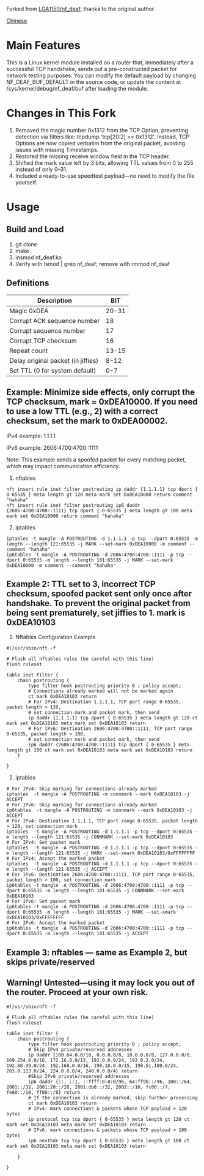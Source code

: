 Forked from [LGA1150/nf_deaf](https://github.com/LGA1150/nf_deaf), thanks to the original author.

[Chinese](./README.md)

# Main Features

This is a Linux kernel module installed on a router that, immediately after a successful TCP handshake, sends out a pre-constructed packet for network testing purposes. You can modify the default payload by changing NF_DEAF_BUF_DEFAULT in the source code, or update the content at /sys/kernel/debug/nf_deaf/buf after loading the module.


# Changes in This Fork

1. Removed the magic number 0x1312 from the TCP Option, preventing detection via filters like: tcpdump 'tcp\[20:2\] == 0x1312'. Instead, TCP Options are now copied verbatim from the original packet, avoiding issues with missing Timestamps.
2. Restored the missing receive window field in the TCP header.
3. Shifted the mark value left by 3 bits, allowing TTL values from 0 to 255 instead of only 0–31.
4. Included a ready-to-use speedtest payload—no need to modify the file yourself.

# Usage
## Build and Load
1. git clone
2. make
3. insmod nf_deaf.ko
4. Verify with lsmod | grep nf_deaf; remove with rmmod nf_deaf


## Definitions
|  Description   | BIT  |
|  ----  | ----  |
| Magic 0xDEA |20-31|
| Corrupt ACK sequence number |18|
| Corrupt sequence number |17|
| Corrupt TCP checksum |16|
| Repeat count |13-15|
| Delay original packet (in jiffies) |8-12|
| Set TTL (0 for system default) |0-7|

##  Example: Minimize side effects, only corrupt the TCP checksum, mark = 0xDEA10000. If you need to use a low TTL (e.g., 2) with a correct checksum, set the mark to 0xDEA00002.

IPv4 example: 1.1.1.1

IPv6 example: 2606:4700:4700::1111

Note: This example sends a spoofed packet for every matching packet, which may impact communication efficiency.

1. nftables
```
nft insert rule inet filter postrouting ip daddr {1.1.1.1} tcp dport { 0-65535 } meta length gt 120 meta mark set 0xDEA10000 return comment "hahaha"
nft insert rule inet filter postrouting ip6 daddr {2606:4700:4700::1111} tcp dport { 0-65535 } meta length gt 100 meta mark set 0xDEA10000 return comment "hahaha"
```
2. iptables
```
iptables -t mangle -A POSTROUTING -d 1.1.1.1 -p tcp --dport 0:65535 -m length --length 121:65535 -j MARK --set-mark 0xDEA10000 -m comment --comment "hahaha"
ip6tables -t mangle -A POSTROUTING -d 2606:4700:4700::1111 -p tcp --dport 0:65535 -m length --length 101:65535 -j MARK --set-mark 0xDEA10000 -m comment --comment "hahaha"
```


## Example 2: TTL set to 3, incorrect TCP checksum, spoofed packet sent only once after handshake. To prevent the original packet from being sent prematurely, set jiffies to 1. mark is 0xDEA10103

1. Nftables Configuration Example
```
#!/usr/sbin/nft -f

# Flush all nftables rules (be careful with this line)
flush ruleset

table inet filter {
    chain postrouting {
        type filter hook postrouting priority 0 ; policy accept;
        # Connections already marked will not be marked again
        ct mark 0xDEA10103 return
        # For IPv4: Destination 1.1.1.1, TCP port range 0-65535, packet length > 120,
        # set connection mark and packet mark, then send
        ip daddr {1.1.1.1} tcp dport { 0-65535 } meta length gt 120 ct mark set 0xDEA10103 meta mark set 0xDEA10103 return
        # For IPv6: Destination 2606:4700:4700::1111, TCP port range 0-65535, packet length > 100,
        # set connection mark and packet mark, then send
        ip6 daddr {2606:4700:4700::1111} tcp dport { 0-65535 } meta length gt 100 ct mark set 0xDEA10103 meta mark set 0xDEA10103 return
    }

}
```

2. iptables

```
# For IPv4: Skip marking for connections already marked
iptables  -t mangle -A POSTROUTING -m connmark --mark 0xDEA10103 -j ACCEPT
# For IPv6: Skip marking for connections already marked
ip6tables  -t mangle -A POSTROUTING -m connmark --mark 0xDEA10103 -j ACCEPT
# For IPv4: Destination 1.1.1.1, TCP port range 0-65535, packet length > 120, set connection mark
iptables  -t mangle -A POSTROUTING -d 1.1.1.1 -p tcp --dport 0:65535 -m length --length 121:65535 -j CONNMARK --set-mark 0xDEA10103 
# For IPv4: Set packet mark
iptables  -t mangle -A POSTROUTING -d 1.1.1.1 -p tcp --dport 0:65535 -m length --length 121:65535 -j MARK --set-xmark 0xDEA10103/0xFFFFFFFF
# For IPv4: Accept the marked packet
iptables  -t mangle -A POSTROUTING -d 1.1.1.1 -p tcp --dport 0:65535 -m length --length 121:65535 -j ACCEPT
# For IPv6: Destination 2606:4700:4700::1111, TCP port range 0-65535, packet length > 100, set connection mark
ip6tables -t mangle -A POSTROUTING -d 2606:4700:4700::1111 -p tcp --dport 0:65535 -m length --length 101:65535 -j CONNMARK --set-mark 0xDEA10103
# For IPv6: Set packet mark
ip6tables -t mangle -A POSTROUTING -d 2606:4700:4700::1111 -p tcp --dport 0:65535 -m length --length 101:65535 -j MARK --set-xmark 0xDEA10103/0xFFFFFFFF
# For IPv6: Accept the marked packet
ip6tables -t mangle -A POSTROUTING -d 2606:4700:4700::1111 -p tcp --dport 0:65535 -m length --length 101:65535 -j ACCEPT
```

## Example 3: nftables — same as Example 2, but skips private/reserved

## Warning! Untested—using it may lock you out of the router. Proceed at your own risk.

```
#!/usr/sbin/nft -f

# Flush all nftables rules (be careful with this line)
flush ruleset

table inet filter {
    chain postrouting {
        type filter hook postrouting priority 0 ; policy accept;
        # Skip IPv4 private/reserved addresses
        ip daddr {100.64.0.0/10, 0.0.0.0/8, 10.0.0.0/8, 127.0.0.0/8, 169.254.0.0/16, 172.16.0.0/12, 192.0.0.0/24, 192.0.2.0/24, 192.88.99.0/24, 192.168.0.0/16, 198.18.0.0/15, 198.51.100.0/24, 203.0.113.0/24, 224.0.0.0/4, 240.0.0.0/4} return
        #Skip IPv6 private/reserved addresses
        ip6 daddr {::, ::1, ::ffff:0:0:0/96, 64:ff9b::/96, 100::/64, 2001::/32, 2001:20::/28, 2001:db8::/32, 2002::/16, fc00::/7, fe80::/10, ff00::/8} return
        # If the connection is already marked, skip further processing
        ct mark 0xDEA10103 return
        # IPv4: mark connections & packets whose TCP payload > 120 bytes
        ip protocol tcp tcp dport { 0-65535 } meta length gt 120 ct mark set 0xDEA10103 meta mark set 0xDEA10103 return
        # IPv6: mark connections & packets whose TCP payload > 100 bytes
        ip6 nexthdr tcp tcp dport { 0-65535 } meta length gt 100 ct mark set 0xDEA10103 meta mark set 0xDEA10103 return

    }

}
```








